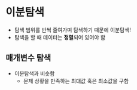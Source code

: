 # 이분탐색
* 탐색 범위를 반씩 줄여가며 탐색하기 때문에 이분탐색!
* 탐색을 할 때 데이터는 **정렬**되어 있어야 함

## 매개변수 탐색
* 이분탐색과 비슷함
    * 문제 상황을 만족하는 최대값 혹은 최소값을 구함
    
